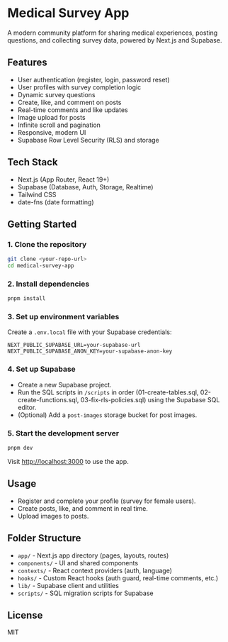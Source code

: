 # Medical Survey App

A modern community platform for sharing medical experiences, posting questions, and collecting survey data, powered by Next.js and Supabase.

## Features
- User authentication (register, login, password reset)
- User profiles with survey completion logic
- Dynamic survey questions
- Create, like, and comment on posts
- Real-time comments and like updates
- Image upload for posts
- Infinite scroll and pagination
- Responsive, modern UI
- Supabase Row Level Security (RLS) and storage

## Tech Stack
- Next.js (App Router, React 19+)
- Supabase (Database, Auth, Storage, Realtime)
- Tailwind CSS
- date-fns (date formatting)

## Getting Started

### 1. Clone the repository
```bash
git clone <your-repo-url>
cd medical-survey-app
```

### 2. Install dependencies
```bash
pnpm install
```

### 3. Set up environment variables
Create a `.env.local` file with your Supabase credentials:
```
NEXT_PUBLIC_SUPABASE_URL=your-supabase-url
NEXT_PUBLIC_SUPABASE_ANON_KEY=your-supabase-anon-key
```

### 4. Set up Supabase
- Create a new Supabase project.
- Run the SQL scripts in `/scripts` in order (01-create-tables.sql, 02-create-functions.sql, 03-fix-rls-policies.sql) using the Supabase SQL editor.
- (Optional) Add a `post-images` storage bucket for post images.

### 5. Start the development server
```bash
pnpm dev
```

Visit [http://localhost:3000](http://localhost:3000) to use the app.

## Usage
- Register and complete your profile (survey for female users).
- Create posts, like, and comment in real time.
- Upload images to posts.

## Folder Structure
- `app/` - Next.js app directory (pages, layouts, routes)
- `components/` - UI and shared components
- `contexts/` - React context providers (auth, language)
- `hooks/` - Custom React hooks (auth guard, real-time comments, etc.)
- `lib/` - Supabase client and utilities
- `scripts/` - SQL migration scripts for Supabase

## License
MIT 